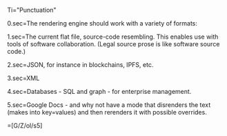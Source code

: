 Ti="Punctuation"

0.sec=The rendering engine should work with a variety of formats:
 
1.sec=The current flat file, source-code resembling.  This enables use with tools of software collaboration.  (Legal source prose is like software source code.)

2.sec=JSON, for instance in blockchains, IPFS, etc.

3.sec=XML

4.sec=Databases - SQL and graph - for enterprise management.

5.sec=Google Docs - and why not have a mode that disrenders the text (makes into key=values) and then rerenders it with possible overrides.

=[G/Z/ol/s5]